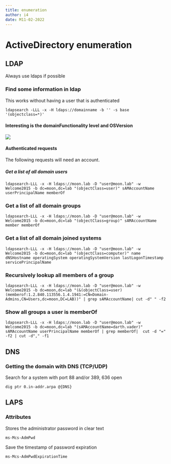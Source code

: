 ```yaml
---
title: enumeration
author: i4
date: M11-02-2022
---
```


# ActiveDirectory enumeration

## LDAP 

Always use ldaps if possible

### Find some information in ldap

This works without having a user that is authenticated
```
ldapsearch -LLL -x -H ldaps://domainname -b '' -s base '(objectclass=*)'
```

#### Interesting is the domainFunctionality level and OSVersion
![](/w/images/ad/ad_functional_level.png)

#### Authenticated requests
The following requests will need an account.

##### Get a list of all domain users
```
ldapsearch-LLL -x -H ldaps://moon.lab -D "user@moon.lab" -w Welcome2015 -b dc=moon,dc=lab "(objectClass=user)" sAMAccountName userPrincipalName memberOf
```

### Get a list of all domain groups

```
ldapsearch-LLL -x -H ldaps://moon.lab -D "user@moon.lab" -w Welcome2015 -b dc=moon,dc=lab "(objectClass=group)" sAMAccountName member memberOf
```

### Get a list of all domain joined systems
```
ldapsearch-LLL -x -H ldaps://moon.lab -D "user@moon.lab" -w Welcome2015 -b dc=moon,dc=lab "(objectClass=computer)" name dNSHostname operatingSystem operatingSystemVersion lastLogonTimestamp servicePrincipalName
```

### Recursively lookup all members of a group
```
ldapsearch-LLL -x -H ldaps://moon.lab -D "user@moon.lab" -w Welcome2015 -b dc=moon,dc=lab "(&(objectClass=user)(memberof:1.2.840.113556.1.4.1941:=CN=Domain-Admins,CN=Users,dc=moon,DC=LAB))" | grep sAMAccountName| cut -d" " -f2
```

### Show all groups a user is memberOf

```
ldapsearch-LLL -x -H ldaps://moon.lab -D "user@moon.lab" -w Welcome2015 -b dc=moon,dc=lab "(sAMAccountName=darth.vader)" sAMAccountName userPrincipalName memberOf | grep memberOf|  cut -d "=" -f2 | cut -d"," -f1
```

## DNS

### Getting the domain with DNS (TCP/UDP)
Search for a system with port 88 and/or 389, 636 open
```
dig ptr 0.in-addr.arpa @{DNS}
```

## LAPS
### Attributes
Stores the administrator password in clear text
```
ms-Mcs-AdmPwd
```

Save the timestamp of password expiration
```
ms-Mcs-AdmPwdExpirationTime
```

